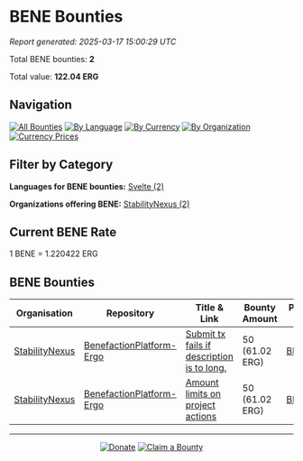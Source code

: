 <!-- GENERATED FILE - DO NOT EDIT DIRECTLY -->
<!-- Generated on: 2025-03-17 15:00:29 -->

# BENE Bounties

*Report generated: 2025-03-17 15:00:29 UTC*

Total BENE bounties: **2**

Total value: **122.04 ERG**

## Navigation

[![All Bounties](https://img.shields.io/badge/All%20Bounties-104-blue)](../all.md) [![By Language](https://img.shields.io/badge/By%20Language-6-green)](../by_language/) [![By Currency](https://img.shields.io/badge/By%20Currency-6-yellow)](../by_currency/) [![By Organization](https://img.shields.io/badge/By%20Organization-6-orange)](../by_org/) [![Currency Prices](https://img.shields.io/badge/Currency%20Prices-5-purple)](../currency_prices.md)

## Filter by Category

**Languages for BENE bounties:** [Svelte (2)](../by_language/svelte.md)

**Organizations offering BENE:** [StabilityNexus (2)](../by_org/stabilitynexus.md)

## Current BENE Rate

1 BENE = 1.220422 ERG

## BENE Bounties

|Organisation|Repository|Title & Link|Bounty Amount|Paid in|Primary Language|Reserve|
|---|---|---|---|---|---|---|
| [StabilityNexus](by_org/stabilitynexus.md) | [BenefactionPlatform-Ergo](https://github.com/StabilityNexus/BenefactionPlatform-Ergo) | [Submit tx fails if description is to long.](https://github.com/StabilityNexus/BenefactionPlatform-Ergo/issues/18) | 50 (61.02 ERG) | [BENE](by_currency/bene.md) | [Svelte](by_language/svelte.md) | [<kbd>Reserve</kbd>](https://github.com/ErgoDevs/Ergo-Bounties/new/main?filename=submissions/stabilitynexus-benefactionplatform-ergo-18.json&value=%7B%0A%20%20%22contributor%22%3A%20%22YOUR_GITHUB_USERNAME%22%2C%0A%20%20%22wallet_address%22%3A%20%22YOUR_WALLET_ADDRESS%22%2C%0A%20%20%22contact_method%22%3A%20%22YOUR_CONTACT_INFO%22%2C%0A%20%20%22work_link%22%3A%20%22%22%2C%0A%20%20%22work_title%22%3A%20%22Submit%20tx%20fails%20if%20description%20is%20to%20long.%22%2C%0A%20%20%22bounty_id%22%3A%20%22StabilityNexus/BenefactionPlatform-Ergo%2318%22%2C%0A%20%20%22original_issue_link%22%3A%20%22https%3A//github.com/StabilityNexus/BenefactionPlatform-Ergo/issues/18%22%2C%0A%20%20%22payment_currency%22%3A%20%22BENE%22%2C%0A%20%20%22bounty_value%22%3A%2050.0%2C%0A%20%20%22status%22%3A%20%22in-progress%22%2C%0A%20%20%22submission_date%22%3A%20%22%22%2C%0A%20%20%22expected_completion%22%3A%20%22YYYY-MM-DD%22%2C%0A%20%20%22description%22%3A%20%22I%20am%20working%20on%20this%20bounty%22%2C%0A%20%20%22review_notes%22%3A%20%22%22%2C%0A%20%20%22payment_tx_id%22%3A%20%22%22%2C%0A%20%20%22payment_date%22%3A%20%22%22%0A%7D&message=Claim%20Bounty%20StabilityNexus/BenefactionPlatform-Ergo%2318&description=I%20want%20to%20claim%20this%20bounty%20posted%20by%200xf965.%0A%0ABounty:%20Submit%20tx%20fails%20if%20description%20is%20to%20long.) |
| [StabilityNexus](by_org/stabilitynexus.md) | [BenefactionPlatform-Ergo](https://github.com/StabilityNexus/BenefactionPlatform-Ergo) | [Amount limits on project actions](https://github.com/StabilityNexus/BenefactionPlatform-Ergo/issues/5) | 50 (61.02 ERG) | [BENE](by_currency/bene.md) | [Svelte](by_language/svelte.md) | [<kbd>Reserve</kbd>](https://github.com/ErgoDevs/Ergo-Bounties/new/main?filename=submissions/stabilitynexus-benefactionplatform-ergo-5.json&value=%7B%0A%20%20%22contributor%22%3A%20%22YOUR_GITHUB_USERNAME%22%2C%0A%20%20%22wallet_address%22%3A%20%22YOUR_WALLET_ADDRESS%22%2C%0A%20%20%22contact_method%22%3A%20%22YOUR_CONTACT_INFO%22%2C%0A%20%20%22work_link%22%3A%20%22%22%2C%0A%20%20%22work_title%22%3A%20%22Amount%20limits%20on%20project%20actions%22%2C%0A%20%20%22bounty_id%22%3A%20%22StabilityNexus/BenefactionPlatform-Ergo%235%22%2C%0A%20%20%22original_issue_link%22%3A%20%22https%3A//github.com/StabilityNexus/BenefactionPlatform-Ergo/issues/5%22%2C%0A%20%20%22payment_currency%22%3A%20%22BENE%22%2C%0A%20%20%22bounty_value%22%3A%2050.0%2C%0A%20%20%22status%22%3A%20%22in-progress%22%2C%0A%20%20%22submission_date%22%3A%20%22%22%2C%0A%20%20%22expected_completion%22%3A%20%22YYYY-MM-DD%22%2C%0A%20%20%22description%22%3A%20%22I%20am%20working%20on%20this%20bounty%22%2C%0A%20%20%22review_notes%22%3A%20%22%22%2C%0A%20%20%22payment_tx_id%22%3A%20%22%22%2C%0A%20%20%22payment_date%22%3A%20%22%22%0A%7D&message=Claim%20Bounty%20StabilityNexus/BenefactionPlatform-Ergo%235&description=I%20want%20to%20claim%20this%20bounty%20posted%20by%200xf965.%0A%0ABounty:%20Amount%20limits%20on%20project%20actions) |


---

<div align="center">
  <p>
    <a href="../../docs/donate.md"><img src="https://img.shields.io/badge/❤️%20Donate-F44336" alt="Donate"></a>
    <a href="../../docs/bounty-submission-guide.md#reserving-a-bounty"><img src="https://img.shields.io/badge/🔒%20Claim-4CAF50" alt="Claim a Bounty"></a>
  </p>
</div>


<!-- END OF GENERATED CONTENT -->
